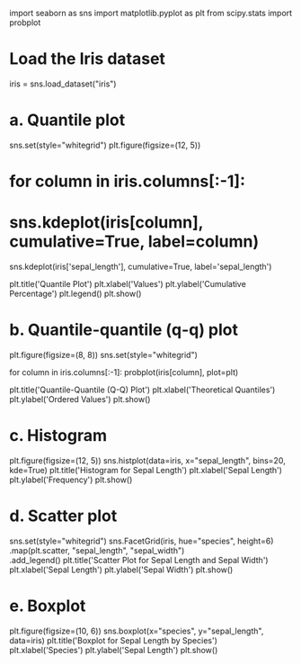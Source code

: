 import seaborn as sns
import matplotlib.pyplot as plt
from scipy.stats import probplot

# Load the Iris dataset
iris = sns.load_dataset("iris")

# a. Quantile plot
sns.set(style="whitegrid")
plt.figure(figsize=(12, 5))

# for column in iris.columns[:-1]:
#     sns.kdeplot(iris[column], cumulative=True, label=column)

sns.kdeplot(iris['sepal_length'], cumulative=True, label='sepal_length')

plt.title('Quantile Plot')
plt.xlabel('Values')
plt.ylabel('Cumulative Percentage')
plt.legend()
plt.show()

# b. Quantile-quantile (q-q) plot
plt.figure(figsize=(8, 8))
sns.set(style="whitegrid")

for column in iris.columns[:-1]:
    probplot(iris[column], plot=plt)

plt.title('Quantile-Quantile (Q-Q) Plot')
plt.xlabel('Theoretical Quantiles')
plt.ylabel('Ordered Values')
plt.show()

# c. Histogram
plt.figure(figsize=(12, 5))
sns.histplot(data=iris, x="sepal_length", bins=20, kde=True)
plt.title('Histogram for Sepal Length')
plt.xlabel('Sepal Length')
plt.ylabel('Frequency')
plt.show()

# d. Scatter plot
sns.set(style="whitegrid")
sns.FacetGrid(iris, hue="species", height=6) \
    .map(plt.scatter, "sepal_length", "sepal_width") \
    .add_legend()
plt.title('Scatter Plot for Sepal Length and Sepal Width')
plt.xlabel('Sepal Length')
plt.ylabel('Sepal Width')
plt.show()

# e. Boxplot
plt.figure(figsize=(10, 6))
sns.boxplot(x="species", y="sepal_length", data=iris)
plt.title('Boxplot for Sepal Length by Species')
plt.xlabel('Species')
plt.ylabel('Sepal Length')
plt.show()
